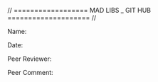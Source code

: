 // ================== MAD LIBS _ GIT HUB ==================== //

Name:

Date:

Peer Reviewer:

Peer Comment: 